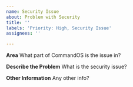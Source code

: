 ```yaml
---
name: Security Issue
about: Problem with Security
title: ''
labels: 'Priority: High, Security Issue'
assignees: ''

---
```


**Area**
What part of CommandOS is the issue in? 

**Describe the Problem**
What is the security issue?


**Other Information**
Any other info?
